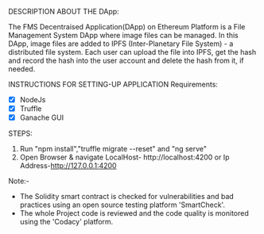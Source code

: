 DESCRIPTION ABOUT THE DApp:

The FMS Decentraised Application(DApp) on Ethereum Platform is a File Management System DApp where image files can be managed. In this DApp, image files are added to IPFS (Inter-Planetary File System) - a distributed file system. Each user can upload the file into IPFS, get the hash and record the hash into the user account and delete the hash from it, if needed.

INSTRUCTIONS FOR SETTING-UP APPLICATION Requirements:
 - [X] NodeJs 
 - [X] Truffle 
 - [X] Ganache GUI

STEPS:

 1. Run "npm install","truffle migrate --reset" and "ng serve"
 2. Open Browser & navigate LocalHost- http://localhost:4200 or Ip Address-http://127.0.0.1:4200

Note:-
 - The Solidity smart contract is checked for vulnerabilities and bad practices using an open source testing platform 'SmartCheck'.
 - The whole Project code is reviewed and the code quality is monitored using the 'Codacy' platform.

